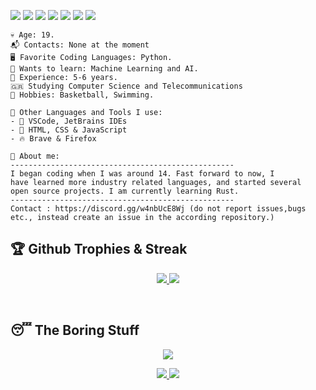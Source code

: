 

![](https://img.shields.io/badge/Arch-2f98f5?style=for-the-badge&logo=archlinux&logoColor=white) ![](https://img.shields.io/badge/git-%23F05033.svg?style=for-the-badge&logo=git&logoColor=white) ![](https://img.shields.io/badge/Python-FFD43B?style=for-the-badge&logo=python&logoColor=darkgreen) ![](https://img.shields.io/badge/c%23-%23239120.svg?style=for-the-badge&logo=c-sharp&logoColor=white) ![](https://img.shields.io/badge/C-1a0af5?style=for-the-badge&logo=c&logoColor=white) ![](https://img.shields.io/badge/Java-f55c0a?style=for-the-badge&logo=java&logoColor=white) ![](https://img.shields.io/badge/Windows-0078D6?style=for-the-badge&logo=windows&logoColor=white) 

```
💀 Age: 19.
📬 Contacts: None at the moment
🖥️ Favorite Coding Languages: Python.
👾 Wants to learn: Machine Learning and AI.
💼 Experience: 5-6 years.
🇬🇷 Studying Computer Science and Telecommunications
🌳 Hobbies: Basketball, Swimming.

🧰 Other Languages and Tools I use:
- 💎 VSCode, JetBrains IDEs
- 📝 HTML, CSS & JavaScript
- 🔥 Brave & Firefox

📜 About me:
--------------------------------------------------
I began coding when I was around 14. Fast forward to now, I 
have learned more industry related languages, and started several 
open source projects. I am currently learning Rust.
--------------------------------------------------
Contact : https://discord.gg/w4nbUcE8Wj (do not report issues,bugs etc., instead create an issue in the according repository.)
```


## 🏆 Github Trophies & Streak

<p align="center">
<a href="https://github.com/VarunSAthreya/github-readme-streak-stats">
  <img src="https://github-readme-streak-stats.herokuapp.com/?user=InstinctEx&count_private=true&theme=dark&hide_border=true&background=0D1117&stroke=0000"/>
</a>

<a href="https://github.com/ryo-ma/github-profile-trophy">
 <img src="https://github-profile-trophy.vercel.app/?username=InstinctEx&margin-w=8&margin-h=8&theme=tokyonight&count_private=true"/>
</a>
</p>

<br>

## 😴 The Boring Stuff

<p align="center"><img src="https://activity-graph.herokuapp.com/graph?username=InstinctEx&theme=material-palenight"></p>

<p align="center">
<a href="https://github.com/InstinctEx/InstinctEx/v">
  <img src="https://github-readme-stats.vercel.app/api/top-langs/?username=InstinctEx&hide=css,javascript,html&langs_count=3&theme=material-palenight" />
</a>

<a href="https://github.com/InstinctEx/InstinctEx">
  <img src="https://github-readme-stats.vercel.app/api?username=InstinctEx&show_icons=true&line_height=27&count_private=true&theme=material-palenight"/>
</a>
</p>
